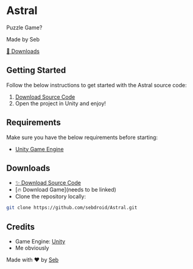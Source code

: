 
# Astral

Puzzle Game?

Made by Seb

[:rocket: Downloads](#downloads)

## Getting Started

Follow the below instructions to get started with the Astral source code:

1. [Download Source Code](#downloads)
2. Open the project in Unity and enjoy!

## Requirements

Make sure you have the below requirements before starting:

- [Unity Game Engine](https://unity3d.com)

## Downloads

- [:sparkles: Download Source Code](https://github.com/sebdroid/Astral/archive/master.zip)
- [:fire: Download Game](needs to be linked)
- Clone the repository locally:

```bash
git clone https://github.com/sebdroid/Astral.git
```

## Credits

- Game Engine: [Unity](https://unity3d.com/)
- Me obviously



Made with :heart: by [Seb](https://github.com/sebdroid)
